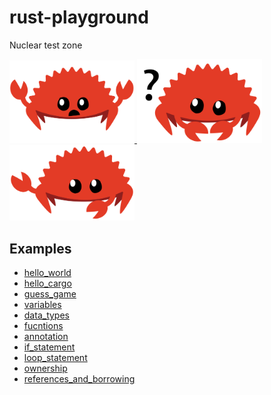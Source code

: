 # rust-playground
Nuclear test zone  

<a href="https://github.com/anuraghazra/github-readme-stats">
  <img src="./readme_assets/panics.svg" alt="drawing" width="200"/>
  <img src="./readme_assets/does_not_compile.svg" alt="drawing" width="200"/>
  <img src="./readme_assets/not_desired_behavior.svg" alt="drawing" width="200"/>
</a>


## Examples
- [hello_world](https://github.com/mousedoc/rust-playground/blob/main/hello_world/main.rs)  
- [hello_cargo](https://github.com/mousedoc/rust-playground/tree/main/hello_cargo/src/main.rs)  
- [guess_game](https://github.com/mousedoc/rust-playground/tree/main/guess_game/src/main.rs)  
- [variables](https://github.com/mousedoc/rust-playground/tree/main/variables/src/main.rs)  
- [data_types](https://github.com/mousedoc/rust-playground/tree/main/data_type/src/main.rs)  
- [fucntions](https://github.com/mousedoc/rust-playground/tree/main/fucntions/src/main.rs)  
- [annotation](https://github.com/mousedoc/rust-playground/blob/main/annotation/src/main.rs)  
- [if_statement](https://github.com/mousedoc/rust-playground/tree/main/if_statement/src/main.rs)  
- [loop_statement](https://github.com/mousedoc/rust-playground/tree/main/loop_statement/src/main.rs) 
- [ownership](https://github.com/mousedoc/rust-playground/tree/main/ownership/src/main.rs)  
- [references_and_borrowing](https://github.com/mousedoc/rust-playground/tree/main/references_and_borrowing/src/main.rs)  



